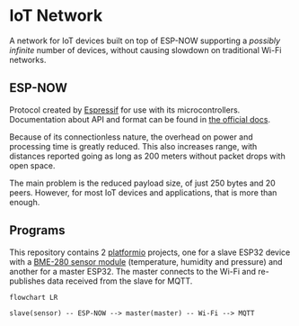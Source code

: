 # IoT Network

A network for IoT devices built on top of ESP-NOW supporting a _possibly infinite_
number of devices, without causing slowdown on traditional Wi-Fi networks.

## ESP-NOW

Protocol created by [Espressif](https://www.espressif.com/) for use with its
microcontrollers. Documentation about API and format can be found in
[the official docs](https://docs.espressif.com/projects/esp-idf/en/stable/esp32/api-reference/network/esp_now.html).

Because of its connectionless nature, the overhead on power and processing time
is greatly reduced. This also increases range, with distances reported going as
long as 200 meters without packet drops with open space.

The main problem is the reduced payload size, of just 250 bytes and 20 peers.
However, for most IoT devices and applications, that is more than enough.

## Programs

This repository contains 2 [platformio](https://platformio.org/) projects, one
for a slave ESP32 device with a [BME-280 sensor module](https://makeradvisor.com/tools/bme280-sensor-module/)
(temperature, humidity and pressure) and another for a master ESP32. The master
connects to the Wi-Fi and re-publishes data received from the slave for MQTT.

```mermaid
flowchart LR

slave(sensor) -- ESP-NOW --> master(master) -- Wi-Fi --> MQTT
```
